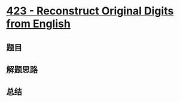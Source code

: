 # [423 - Reconstruct Original Digits from English](https://leetcode.com/problems/reconstruct-original-digits-from-english/)

## 题目


## 解题思路


## 总结


